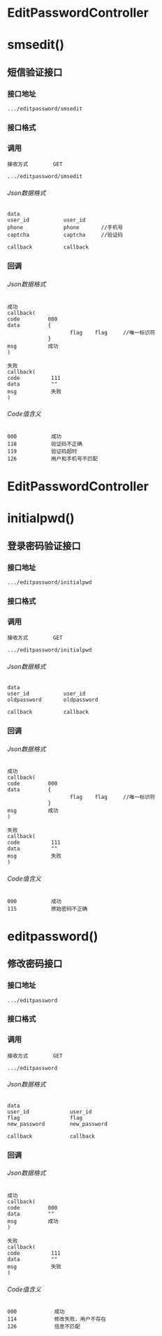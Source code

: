 # EditPasswordController #

# smsedit() #
## 短信验证接口 ## 
### 接口地址


```
.../editpassword/smsedit
```

### 接口格式

### 调用

```
接收方式        GET
```

```
.../editpassword/smsedit
```

###### Json数据格式
```
data
user_id           user_id
phone             phone       //手机号
captcha           captcha     //验证码

callback          callback
```

### 回调
###### Json数据格式

```
成功
callback(
code         000
data         {
                    flag    flag     //唯一标识符
             }
msg          成功
)
```

```
失败
callback(
code          111
data          ""
msg           失败
)
```

###### Code值含义

```
000           成功
118           验证码不正确
119           验证码超时
126           用户和手机号不匹配
```
# EditPasswordController #

# initialpwd() #
## 登录密码验证接口 ## 
### 接口地址


```
.../editpassword/initialpwd
```

### 接口格式

### 调用

```
接收方式        GET
```

```
.../editpassword/initialpwd
```

###### Json数据格式
```
data
user_id           user_id
oldpassword       oldpassword

callback          callback
```

### 回调
###### Json数据格式

```
成功
callback(
code         000
data         {
                    flag    flag     //唯一标识符
             }
msg          成功
)
```

```
失败
callback(
code          111
data          ""
msg           失败
)
```

###### Code值含义

```
000           成功
115           原始密码不正确
```
# editpassword() #
## 修改密码接口


### 接口地址


```
.../editpassword
```

### 接口格式

### 调用

```
接收方式        GET
```

```
.../editpassword
```

###### Json数据格式
```
data
user_id             user_id
flag                flag
new_password        new_password

callback            callback
```

### 回调
###### Json数据格式

```
成功
callback(
code         000
data         ""
msg          成功
)
```

```
失败
callback(
code          111
data          ""
msg           失败
)
```

###### Code值含义

```
000            成功
114            修改失败，用户不存在
126            信息不匹配
```